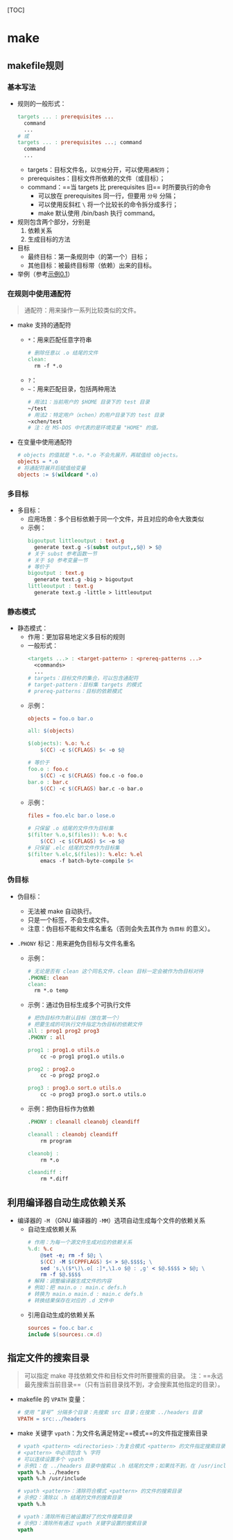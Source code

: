 [TOC]

# make

## makefile规则

### 基本写法

- 规则的一般形式：
  ```makefile
  targets ... : prerequisites ...
    command
    ...
  # 或
  targets ... : prerequisites ...; command
    command
    ...
  ```
  - targets：目标文件名，以`空格`分开，可以使用`通配符`；
  - prerequisites：目标文件所依赖的文件（或目标）；
  - command：==当 targets 比 prerequisites 旧== 时所要执行的命令
    - 可以放在 prerequisites 同一行，但要用 `分号` 分隔；
    - 可以使用反斜杠 `\` 将一个比较长的命令拆分成多行；
    - make 默认使用 /bin/bash 执行 command。
- 规则包含两个部分，分别是
  1. 依赖关系
  1. 生成目标的方法
- 目标
  - 最终目标：第一条规则中（的第一个）目标；
  - 其他目标：被最终目标带（依赖）出来的目标。
- 举例（参考[示例0.1](./examples/0.1.sh)）

### 在规则中使用通配符

> 通配符：用来操作一系列比较类似的文件。

- make 支持的通配符
  - `*`：用来匹配任意字符串
    ```makefile
    # 删除任意以 .o 结尾的文件 
    clean:
      rm -f *.o
    ```
  - `?`：
  - `~`：用来匹配目录，包括两种用法
    ```makefile
    # 用法1：当前用户的 $HOME 目录下的 test 目录
    ~/test
    # 用法2：特定用户（xchen）的用户目录下的 test 目录
    ~xchen/test
    # 注：在 MS-DOS 中代表的是环境变量 "HOME" 的值。
    ```

- 在变量中使用通配符
  ```makefile
  # objects 的值就是 *.o，*.o 不会先展开，再赋值给 objects。
  objects = *.o
  # 将通配符展开后赋值给变量
  objects := $(wildcard *.o)
  ```

### 多目标

- 多目标：
  - 应用场景：多个目标依赖于同一个文件，并且对应的命令大致类似
  - 示例：
    ```makefile
    bigoutput littleoutput : text.g
      generate text.g -$(subst output,,$@) > $@
    # 关于 subst 参考函数一节
    # 关于 $@ 参考变量一节
    # 等价于
    bigoutput : text.g
      generate text.g -big > bigoutput
    littleoutput : text.g
      generate text.g -little > littleoutput
    ```

### 静态模式

- 静态模式：
  - 作用：更加容易地定义多目标的规则
  - 一般形式：
    ```makefile
    <targets ...> : <target-pattern> : <prereq-patterns ...>
      <commands>
      ...
    # targets：目标文件的集合，可以包含通配符
    # target-pattern：目标集 targets 的模式
    # prereq-patterns：目标的依赖模式
    ```
  - 示例：
    ```makefile
    objects = foo.o bar.o

    all: $(objects)

    $(objects): %.o: %.c
        $(CC) -c $(CFLAGS) $< -o $@

    # 等价于
    foo.o : foo.c
        $(CC) -c $(CFLAGS) foo.c -o foo.o
    bar.o : bar.c
        $(CC) -c $(CFLAGS) bar.c -o bar.o
    ```
  - 示例：
    ```makefile
    files = foo.elc bar.o lose.o
    
    # 只保留 .o 结尾的文件作为目标集
    $(filter %.o,$(files)): %.o: %.c
        $(CC) -c $(CFLAGS) $< -o $@
    # 只保留 .elc 结尾的文件作为目标集
    $(filter %.elc,$(files)): %.elc: %.el
        emacs -f batch-byte-compile $<
    ```

### 伪目标

- 伪目标：
  - 无法被 make 自动执行。
  - 只是一个标签，不会生成文件。
  - 注意：伪目标不能和文件名重名（否则会失去其作为 `伪目标` 的意义）。

- `.PHONY` 标记：用来避免伪目标与文件名重名
  - 示例：
    ```makefile
    # 无论是否有 clean 这个同名文件，clean 目标一定会被作为伪目标对待
    .PHONE: clean
    clean:
      rm *.o temp
    ```
  - 示例：通过伪目标生成多个可执行文件
    ```makefile
    # 把伪目标作为默认目标（放在第一个）
    # 把要生成的可执行文件指定为伪目标的依赖文件
    all : prog1 prog2 prog3
    .PHONY : all
    
    prog1 : prog1.o utils.o
        cc -o prog1 prog1.o utils.o
    
    prog2 : prog2.o
        cc -o prog2 prog2.o
    
    prog3 : prog3.o sort.o utils.o
        cc -o prog3 prog3.o sort.o utils.o
    ```
  - 示例：把伪目标作为依赖
    ```makefile
    .PHONY : cleanall cleanobj cleandiff
    
    cleanall : cleanobj cleandiff
        rm program
    
    cleanobj :
        rm *.o
    
    cleandiff :
        rm *.diff
    ```

## 利用编译器自动生成依赖关系

- 编译器的 `-M` （GNU 编译器的 `-MM`）选项自动生成每个文件的依赖关系
  - 自动生成依赖关系
    ```makefile
    # 作用：为每一个源文件生成对应的依赖关系
    %.d: %.c
        @set -e; rm -f $@; \
        $(CC) -M $(CPPFLAGS) $< > $@.$$$$; \
        sed 's,\($*\)\.o[ :]*,\1.o $@ : ,g' < $@.$$$$ > $@; \
        rm -f $@.$$$$
    # 解释：调整编译器生成文件的内容
    # 例如：把 main.o : main.c defs.h
    # 转换为 main.o main.d : main.c defs.h
    # 转换结果保存在对应的 .d 文件中
    ```
  - 引用自动生成的依赖关系
    ```makefile
    sources = foo.c bar.c
    include $(sources:.c=.d)
    ```

## 指定文件的搜索目录

> 可以指定 make 寻找依赖文件和目标文件时所要搜索的目录。
> 注：==永远最先搜索当前目录==（只有当前目录找不到，才会搜索其他指定的目录）。

- makefile 的 `VPATH` 变量：
  ```makefile
  # 使用 “冒号” 分隔多个目录：先搜索 src 目录；在搜索 ../headers 目录
  VPATH = src:../headers
  ```

- make 关键字 `vpath`：为文件名满足特定==模式==的文件指定搜索目录
  ```makefile
  # vpath <pattern> <directories>：为复合模式 <pattern> 的文件指定搜索目录 <directories>，
  # <pattern> 中必须包含 % 字符
  # 可以连续设置多个 vpath
  # 示例1：在 ../headers 目录中搜索以 .h 结尾的文件；如果找不到，在 /usr/include 目录中继续搜索
  vpath %.h ../headers
  vpath %.h /usr/include

  # vpath <pattern>：清除符合模式 <pattern> 的文件的搜索目录
  # 示例2：清除以 .h 结尾的文件的搜索目录
  vpath %.h

  # vpath：清除所有已被设置好了的文件搜索目录
  # 示例3：清除所有通过 vpath 关键字设置的搜索目录
  vpath
  ```